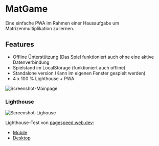# MatGame

Eine einfache PWA im Rahmen einer Hausaufgabe um Matrizenmultiplikation zu lernen.

## Features

- Offline Ünterstützung (Das Spiel funktioniert auch ohne eine aktive Datenverbindung
- Spielstand im LocalStorage (funktioniert auch offline)
- Standalone version (Kann im eigenen Fenster gespielt werden)
- 4 x 100 % Lighthouse + PWA

![Screenshot-Mainpage](https://upload.oppisoft.de/x/4c5MQp9PtwdvzS4pK5th8.png)

### Lighthouse

![Screenshot-Lighouse](https://upload.oppisoft.de/x/RbSJCk6daSHKOi6IhkWTn.png)

Lighthouse-Test von [pagespeed.web.dev](https://pagespeed.web.dev/analysis/https-matgame-dyren-de/s97484ths7):

- [Mobile](https://pagespeed.web.dev/analysis/https-matgame-dyren-de/s97484ths7?form_factor=mobile)
- [Desktop](https://pagespeed.web.dev/analysis/https-matgame-dyren-de/s97484ths7?form_factor=desktop)